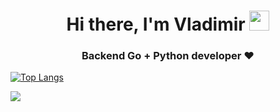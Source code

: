 <h1 align="center">Hi there, I'm Vladimir </a> 
<img src="https://github.com/blackcater/blackcater/raw/main/images/Hi.gif" height="32"/></h1>
<h3 align="center">Backend Go + Python developer ♥️</h3>

[![Top Langs](https://github-readme-stats.vercel.app/api/top-langs/?username=babtiss&layout=donut&theme=merko)](https://github.com/anuraghazra/github-readme-stats)


<a href="https://t.me/Babtis"><img src="https://img.shields.io/badge/Telegram-2CA5E0?style=for-the-badge&logo=telegram&logoColor=white"></img></a>
